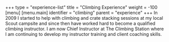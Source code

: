 +++
type = "experience-list"
title = "Climbing Experience"
weight = -100
[menu]
  [menu.main]
    identifier = "climbing"
    parent = "experience"
+++
In 2009 I started to help with climbing and crate stacking sessions at my local Scout campsite and since then have worked hard to become a qualified climbing instructor.  I am now Chief Instructor at The Climbing Station where I am continuing to develop my instructor training and client coaching skills.